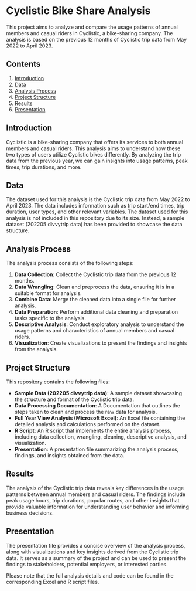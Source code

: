 # Cyclistic Bike Share Analysis

This project aims to analyze and compare the usage patterns of annual members and casual riders in Cyclistic, a bike-sharing company. The analysis is based on the previous 12 months of Cyclistic trip data from May 2022 to April 2023.

## Contents

1. [Introduction](#introduction)
2. [Data](#data)
3. [Analysis Process](#analysis-process)
4. [Project Structure](#project-structure)
5. [Results](#results)
6. [Presentation](#presentation)

## Introduction

Cyclistic is a bike-sharing company that offers its services to both annual members and casual riders. This analysis aims to understand how these two types of users utilize Cyclistic bikes differently. By analyzing the trip data from the previous year, we can gain insights into usage patterns, peak times, trip durations, and more.

## Data

The dataset used for this analysis is the Cyclistic trip data from May 2022 to April 2023. The data includes information such as trip start/end times, trip duration, user types, and other relevant variables. The dataset used for this analysis is not included in this repository due to its size. Instead, a sample dataset (202205 divvytrip data) has been provided to showcase the data structure.

## Analysis Process

The analysis process consists of the following steps:

1. **Data Collection**: Collect the Cyclistic trip data from the previous 12 months.
2. **Data Wrangling**: Clean and preprocess the data, ensuring it is in a suitable format for analysis.
3. **Combine Data**: Merge the cleaned data into a single file for further analysis.
4. **Data Preparation**: Perform additional data cleaning and preparation tasks specific to the analysis.
5. **Descriptive Analysis**: Conduct exploratory analysis to understand the usage patterns and characteristics of annual members and casual riders.
6. **Visualization**: Create visualizations to present the findings and insights from the analysis.

## Project Structure

This repository contains the following files:

- **Sample Data (202205 divvytrip data)**: A sample dataset showcasing the structure and format of the Cyclistic trip data.
- **Data Processing Documentation**: A Documentation that outlines the steps taken to clean and process the raw data for analysis.
- **Full Year View Analysis (Microsoft Excel)**: An Excel file containing the detailed analysis and calculations performed on the dataset.
- **R Script**: An R script that implements the entire analysis process, including data collection, wrangling, cleaning, descriptive analysis, and visualization.
- **Presentation**: A presentation file summarizing the analysis process, findings, and insights obtained from the data.

## Results

The analysis of the Cyclistic trip data reveals key differences in the usage patterns between annual members and casual riders. The findings include peak usage hours, trip durations, popular routes, and other insights that provide valuable information for understanding user behavior and informing business decisions.

## Presentation

The presentation file provides a concise overview of the analysis process, along with visualizations and key insights derived from the Cyclistic trip data. It serves as a summary of the project and can be used to present the findings to stakeholders, potential employers, or interested parties.

Please note that the full analysis details and code can be found in the corresponding Excel and R script files.
